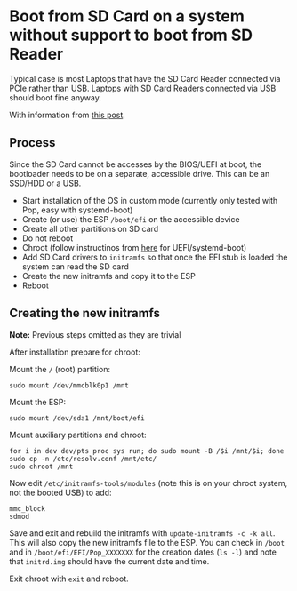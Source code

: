 # Boot from SD Card on a system without support to boot from SD Reader

Typical case is most Laptops that have the SD Card Reader connected via PCIe rather than USB. Laptops with SD Card Readers connected via USB should boot fine anyway.

With information from [this post](https://ubuntuforums.org/showthread.php?t=986126&page=3).

## Process
Since the SD Card cannot be accesses by the BIOS/UEFI at boot, the bootloader needs to be on a separate, accessible drive. This can be an SSD/HDD or a USB.

* Start installation of the OS in custom mode (currently only tested with Pop, easy with systemd-boot)
* Create (or use) the ESP ```/boot/efi``` on the accessible device
* Create all other partitions on SD card
* Do not reboot
* Chroot (follow instructinos from [here](https://support.system76.com/articles/bootloader/) for UEFI/systemd-boot)
* Add SD Card drivers to ```initramfs``` so that once the EFI stub is loaded the system can read the SD card
* Create the new initramfs and copy it to the ESP
* Reboot

## Creating the new initramfs

**Note:** Previous steps omitted as they are trivial

After installation prepare for chroot:

Mount the ```/``` (root) partition:
~~~
sudo mount /dev/mmcblk0p1 /mnt
~~~

Mount the ESP:
~~~
sudo mount /dev/sda1 /mnt/boot/efi
~~~

Mount auxiliary partitions and chroot:
~~~
for i in dev dev/pts proc sys run; do sudo mount -B /$i /mnt/$i; done
sudo cp -n /etc/resolv.conf /mnt/etc/
sudo chroot /mnt
~~~

Now edit ```/etc/initramfs-tools/modules``` (note this is on your chroot system, not the booted USB) to add:
~~~
mmc_block
sdmod
~~~

Save and exit and rebuild the initramfs with ```update-initramfs -c -k all```. This will also copy the new initramfs file to the ESP.
You can check in ```/boot``` and in ```/boot/efi/EFI/Pop_XXXXXXX``` for the creation dates (```ls -l```) and note that ```initrd.img``` should have the current date and time.

Exit chroot with ```exit``` and reboot.
